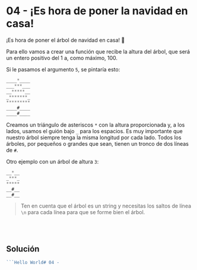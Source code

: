 # 04 - ¡Es hora de poner la navidad en casa!

¡Es hora de poner el árbol de navidad en casa! 🎄

Para ello vamos a crear una función que recibe la altura del árbol, que será un entero positivo del 1 a, como máximo, 100.

Si le pasamos el argumento `5`, se pintaría esto:

```js
____*____
___***___
__*****__
_*******_
*********
____#____
____#____
```

Creamos un triángulo de asteriscos `*` con la altura proporcionada y, a los lados, usamos el guión bajo `_` para los espacios. Es muy importante que nuestro árbol siempre tenga la misma longitud por cada lado.
Todos los árboles, por pequeños o grandes que sean, tienen un tronco de dos líneas de `#`.

Otro ejemplo con un árbol de altura `3`:

```js
__*__
_***_
*****
__#__
__#__
```

> Ten en cuenta que el árbol es un string y necesitas los saltos de línea `\n` para cada línea para que se forme bien el árbol.

<br/>
<br/>

## Solución

```js
```Hello World# 04 -